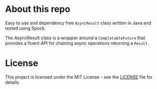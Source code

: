 # About this repo

Easy to use and dependency free `AsyncResult` class written in Java and tested using Spock.

The AsyncResult class is a wrapper around a `CompletableFuture` that provides a fluent API for chaining async operations
returning a `Result`.

# License

This project is licensed under the MIT License - see the [LICENSE](LICENSE) file for details.